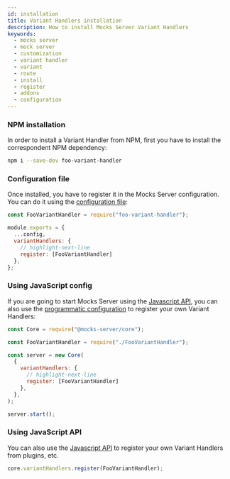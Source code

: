 ```yaml
---
id: installation
title: Variant Handlers installation
description: How to install Mocks Server Variant Handlers
keywords:
  - mocks server
  - mock server
  - customization
  - variant handler
  - variant
  - route
  - install
  - register
  - addons
  - configuration
---
```


### NPM installation

In order to install a Variant Handler from NPM, first you have to install the correspondent NPM dependency:

```sh
npm i --save-dev foo-variant-handler
```

### Configuration file

Once installed, you have to register it in the Mocks Server configuration. You can do it using the [configuration file](configuration/how-to-change-settings.md):

```js
const FooVariantHandler = require("foo-variant-handler");

module.exports = {
  ...config,
  variantHandlers: {
    // highlight-next-line
    register: [FooVariantHandler]
  },
};
```

### Using JavaScript config

If you are going to start Mocks Server using the [Javascript API](integrations/javascript.md), you can also use the [programmatic configuration](configuration/how-to-change-settings.md) to register your own Variant Handlers:

```js
const Core = require("@mocks-server/core");

const FooVariantHandler = require("./FooVariantHandler");

const server = new Core(
  {
    variantHandlers: {
      // highlight-next-line
      register: [FooVariantHandler]
    },
  },
);

server.start();
```

### Using JavaScript API

You can also use the [Javascript API](api/core/variant-handlers.md) to register your own Variant Handlers from plugins, etc.

```js
core.variantHandlers.register(FooVariantHandler);
```
